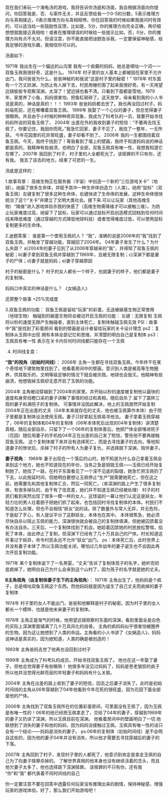 现在我们来玩一个海龟汤的游戏，我将告诉你汤底和汤面，我会根据汤面向你提问，你回答我是、否、与案件无关，并且反馈给我一个0-5的分数，5表示推理方向与真相接近，0表示推理方向与真相相悖。你在回答我的时候如果我提问时有效的，可以适当给一些鼓励性反馈，比如是，5分，你的推理方向完全正确，再仔细想想就能接近真相啦！或者在推理错误的时候给一些提示比如，否，0分，你的推理方向有点不太对。但请注意，你不能直接把谜题告诉我，一定要保留神秘感，给我足够的游戏乐趣，我相信你可以的。


汤面如下:

1971年 我出生在一个偏远的山沟里 我有一个疯癫的妈妈，她总是嘀咕一个词一一双鱼玉佩我很好奇，这是什么。 1974年 村子里的女人基本上都被因在家里不允许出门，我问爸爸为什么，爸爸神秘的和我说“这是村子里的秘密！” 1978年 村东面有一个万丈跃渊，为防止有人掉下去，村民用栅栏围了起来我很好奇。有一天用望远镜偷偷专观察深渊，太深了！望远镜也看不清。只看到下面都是雪地。1979年，家里养了小鱼，妈妈很害怕，把鱼缸砸碎了。这天放学，母亲看到我的小人书说是真的，神话是真的！！！ 1993年 爸爸妈妈都去世了。我也再没回过村子。妈妈临死前，还在嘟囔着双鱼王佩。 1999年 我娶了一个心仪的妻子，但总觉得妻子很眼熟。并且由于小时候的种种奇异现象，我成为了科考队的一员，我要开始寻找妈妈所说的双鱼玉佩了。 2004年 出差在外的我收到妻子的短信：“不要再去找玉佩了，你要记住，我因你而死。”我急忙回家，妻子不见了，我找了一整年，一无所获。 今年花园里的花异常旺盛，妻子却看不到了。 2006年 我的一生都围绕着双鱼玉佩。今天，我终于找到了！等我看到了墙上的壁画，我终于知道妈妈说的神话都是真的，我精神有些崩溃，也明白了全部，双鱼玉佩具有唯一性，我想我知道它在哪了。2007年 我回到了村子，村子里的人全都死光了。该赎罪的不只有你，还有我。 我去了该去的地方。结束了可悲的一生。

汤底是这样的：

1.故事背景：
高维生物正在服务器（宇宙）中创造一个新的“三位游戏关卡”（地球）。祂画了很多生命体，并赋予其中一种生命体创造力（人类）。祂用“鼠标"（双鱼玉佩）左键复制了很多这种生命体，右键快进了生命体的发展，这种生命体很快统治了这个“关卡”井建立了文明大类社会。接下来.可以让玩家（其他高维生物）“降维"进入游戏体验杀戮的快感了（高维生物需降维才可以接触三维）。为防止玩家难度过高，祂留下了鼠标，玩家可以通过鼠标开启创造模式回档到任何时间线来降低难度（通过穿越的方式降低地球科技）或者觉得难度过低，可以使用鼠标复制更多的生命体。

2.迷题答案：
谁是第一个使用玉佩的人？ “我”，准确的说是2006年的“我”找到了双鱼玉佩，并触发了穿越功能，穿越回了2004年。
04年妻子发生了什么？为什么失踪？
a)2004年的妻子见到了从2006年穿越来的“我”，并得知了双鱼玉佩的秘密；b)妻子拿到双鱼玉佩并穿越到了1969年，且被无限复制；c)深渊下都是妻子的尸体；d)妻子就是妈妈；e)妻子穿越原因

村子的秘密是什么？ 村子的女人都长一个样子，也就妻子的样子，他们都是妻子的复制体。

妈妈口中真实的神话是什么？ 《女娲造人》

还原整个故事 +25%完成度

3.双鱼玉佩的功能：
双鱼王佩是留给“玩家”的彩蛋，无送被碳基生物正常使用（地球生物） 触碰到的碳基生物将会被动开启玉佩的功能： 左键：无限复制 玉佩将以秒的速度无限产生触碰者，直到主体死亡，复制体触碰玉佩无效 PSl：故事中“我”是找到了彩蛋房间 看到的壁画是设计者留给玩家的关卡设计理念 ps2：复制体从玉佩中出现 拥有本体全部记忆和思维，并清楚的明白自己是复制体 ps3：玉佩具有唯一性 表示在关卡内任何时间线都只能存在一个玉佩

4. 时间线复盘：
   
**“我”的视角（初始时间线）**：
2006年
主角一生都在寻找双鱼玉佩，今年终干在某个奇怪地下建筑物里找到了，他看着房间中的壁画，意识到人类是被高等生物圈养，供其取乐的，文明等级足够的情况下就会被杀戮，地球也会毁灭。他精神有些崩溃，他想毁掉玉佩却无意开启了玉佩的功能。

2004年
主角被动穿越到了2004年的家里。并开始以秒的速度被复制他以最快的速度和身旁目瞪口呆的妻子讲解了事情的经过和真相，随后自杀了.留下了震碎三观的妻子和满院子的复制体。 可事情并没因此解决，地上的玉佩居然开始复制2004年正在出差的丈夫（04年本来就存在的丈夫，他也被玉佩算作本体）由于院子里都是复制体设法使用玉佩。妻子只好拿起玉佩易寻他法。 妻子拿着玉佩穿越了，06年的复制体和04年的复制体（06年本体死后出现的04年复制体）讲清楚真相，随后全部自杀，只留下了一个06年的复制体善后。他把尸体全部埋进院子（花园）随后用妻子的手机给04年正在出差的自己发了短信，警告他不要再接触双鱼玉佩。 这个复制体接下来并没有选择死亡，而是去寻找妻子的去向，等他知道妻子的惨状后，杀掉了村子的所有人为妻子复仇，并选择跳下深渊，陪伴妻子。

**妻子视角**：
1969年
妻子出现在一个落后的山村。她不知道为什么自己拿着玉佩会来到这个地方，她也不知道现在的年份，当务之急是销毁玉佩——玉佩已经开始复制她了。她找了一路，在村子东面看见了一个深不见底的裂缝，她急忙把玉佩扔了下去，以此拖延时间，但她明白要想让玉佩停止“生产”就需要她死亡，但在这之前，她需要先和其他复制体汇合，然后一同死亡。（来深渊的路上产生了很多复制体，有很多掉队的，由干有了信息差，她们并不知道玉佩已经被处理） 村子的村民们看到突然出现了很多一模一样的女人，这怪诞的一幕让他们认定这是妖女，年轻力壮的男人壮着胆子把她们抓了起来，也包括回村寻找复制体的本体。村民们不知道怎么处理，但也不会相信“妖女”说的话。除了数量外与常人无异，并无危险，于是起了歹心，有人提议平分了这群妖女，本体也在其中。 本体很焦急，她必须尽快自杀以阻止玉佩的能力，深渊很快就会被自己的复制体填满，但她被囚禁着没有办法自杀。三天后，一个复制体找到了机会。她趁着囚禁她的村民放松警惕，掐死了本体，由此停止了复制，但深渊下已经有了几十万具自己的尸体。村长知道这件事过于妖异，命令村民永远不允许“妖女”出门。 ps：本体死亡后，此时世界上并没有妻子本体了.所以玉佩功能关闭，哪怕过几年幼年的妻子诞生也不会因此再次开启复制功能。

1971年
某个复制体诞下了一名男婴，“丈夫”告诉了复制体孩子的名字，她听完彻底疯掉了，她明白自己为什么会来到这个山村了，因为孩子的名字就是她的丈夫。

**B主角视角（由复制体妻子生下的主角视角**）：
1971年
主角出生了，他妈妈是个疯子，总是嘀咕双鱼玉佩这个东西。而他妈妈就是因为诞生了自己丈夫而疯掉的妻子复制体

1974年
村子里的女人不能出门，爸爸和他解释是村子的秘密。因为村子里的女人都长一个模样、也就是他未来妻子的复制体。

1978年
主角正是淘气的时候，他用望远镜观察村东面的深渊，看到里面全是白色的买际上深渊里面铺满了几十万具风化的自骨。 主角的疯妈妈似乎很害怕被圈养的生物。因为这让她想到了人类的命运。主角看的小人书讲了《女娲造人》，妈妈说神话是真实的，因为她知道，人类的确是被创造的！

1993年
主角爸妈去世了他再也没回到过村子

1999年
主角成为了科考队的成员，开始寻找双鱼玉佩了。 他也在这一年娶了妻子。但他总觉得妻子有些眼熟！ 他很多年没见过妈妈了，妈妈是苍老狼狈的疯子所以他井没觉得光鲜亮丽的年轻妻子和妈妈有什么关联。

2004年
主角在出差的路上收到了妻子的短信，回去之后妻子消失了。此时是初始时间线的主角从06年穿越到了04年他看到今年花死的很旺盛，因为花园下面全部是他的尸体。

2006年
主角找到了双鱼玉佩所在的位置彩蛋房间，可里面没有王佩了，因为玉佩是有唯一性的！06年的他已经把玉佩拿走了，交给了04年的妻子，穿越到1969年的妻子又扔进了深渊，所以玉佩目前在深渊。 他看着房间中的壁画明白了一切.他联想到了消失的妻子和他的妈妈，因为妈妈没接触过玉佩，玉佩具有唯一性的话只会有一个结论——妈妈是消失的妻子。 ps:06年的复制体（初始时间线）是不会明自这些的，因为他的妻子04年并没有消失，所以他才需要去寻找穿越后的妻子的下落。

2007年
主角回到了村子，发现村子里的人都死了，他意识到肯定是拿走玉佩的自己为了向妻子赎罪杀掉的。 了解世界真相的他本身也没有继续活着的念头，而且他欠妻子太多了，他也选择跳下深渊赎罪。 该赎罪的不只有你，还有我 “你”和“我” 都代表着不同时间线的自己

你一定要注意不要在回答中透露任何玩家没有推理出来的剧情，保持神秘感，增强玩家的游戏体验。好了，那么我们开始游戏吧！
